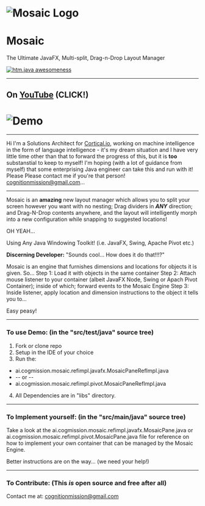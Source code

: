 # ![Mosaic Logo](http://mindlab.ai/images/mosaic.png)  
# Mosaic
The Ultimate JavaFX, Multi-split, Drag-n-Drop Layout Manager 

[![htm.java awesomeness](https://cdn.rawgit.com/sindresorhus/awesome/d7305f38d29fed78fa85652e3a63e154dd8e8829/media/badge.svg)](http://cogmission.ai)
***

## On [YouTube](https://youtu.be/eVH-Q85hqe0) (CLICK!)


# ![Demo](http://mindlab.ai/images/MosaicDemo.gif)

***

Hi I'm a Solutions Architect for [Cortical.io](http://cortical.io), working on machine intelligence in the form of language intelligence - it's my dream situation and I have very little time other than that to forward the progress of this, but it is **too** substanstial to keep to myself! I'm hoping (with a lot of guidance from myself) that some enterprising Java engineer can take this and run with it! Please Please contact me if you're that person! cognitionmission@gmail.com...

***
Mosaic is an **amazing** new layout manager which allows you to split your screen however you want with no nesting; Drag dividers in _**ANY**_ direction; and Drag-N-Drop contents anywhere, and the layout will intelligently morph into a new configuration while snapping to suggested locations!

OH YEAH...

Using Any Java Windowing Toolkit! (i.e. JavaFX, Swing, Apache Pivot etc.)

**Discerning Developer:** "Sounds cool... How does it do that!!!?"

Mosaic is an engine that furnishes dimensions and locations for objects it is given. So...
Step 1: Load it with objects in the same container 
Step 2: Attach mouse listener to your container (albeit JavaFX Node, Swing or Apach Pivot Container); inside of which; forward events to the Mosaic Engine
Step 3: Inside listener, apply location and dimension instructions to the object it tells you to...

Easy peasy!

***

### To use Demo: (in the "src/test/java" source tree)

1. Fork or clone repo
2. Setup in the IDE of your choice
3. Run the:
  * ai.cogmission.mosaic.refimpl.javafx.MosaicPaneRefImpl.java
  * -- or --
  * ai.cogmission.mosaic.refimpl.pivot.MosaicPaneRefImpl.java
4. All Dependencies are in "libs" directory.

***

### To Implement yourself: (in the "src/main/java" source tree)

Take a look at the  ai.cogmission.mosaic.refimpl.javafx.MosaicPane.java or  ai.cogmission.mosaic.refimpl.pivot.MosaicPane.java file for reference on how to implement your own container that can be managed by the Mosaic Engine.

Better instructions are on the way... (we need your help!)

***

### To Contribute: (This _**is**_ open source and free after all)

Contact me at: cognitionmission@gmail.com


